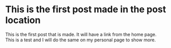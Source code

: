 <html>
<head>
<h1>This is the first post made in the post location</h1>
</head>
<body>
<p>This is the first post that is made. It will have a link from the home page. 
This is a test and I will do the same on my personal page to show more.</p>
</body>
</html>
